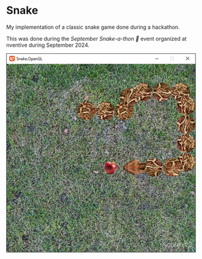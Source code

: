 # Snake
My implementation of a classic snake game done during a hackathon.

This was done during the _September Snake-a-thon 🐍_ event organized at nventive during September 2024.

![screenshot](doc/Snake-screenshot.png)